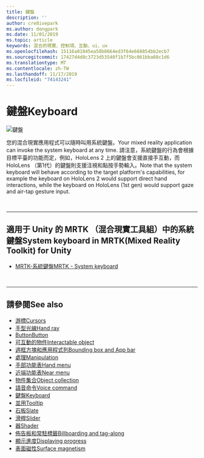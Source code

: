 ```yaml
---
title: 鍵盤
description: ''
author: cre8ivepark
ms.author: dongpark
ms.date: 11/01/2019
ms.topic: article
keywords: 混合的現實、控制項、互動、ui、ux
ms.openlocfilehash: 15116a01845ea58b8664ed3f64e668854bb2ecb7
ms.sourcegitcommit: 17427d4d8c3723d53540f1b7f5bc061bba08c1d6
ms.translationtype: MT
ms.contentlocale: zh-TW
ms.lasthandoff: 11/17/2019
ms.locfileid: "74143241"
---
```

# <a name="keyboard"></a><span data-ttu-id="999df-103">鍵盤</span><span class="sxs-lookup"><span data-stu-id="999df-103">Keyboard</span></span>

![鍵盤](images/UX/UX_Hero_Keyboard.jpg)

<span data-ttu-id="999df-105">您的混合現實應用程式可以隨時叫用系統鍵盤。</span><span class="sxs-lookup"><span data-stu-id="999df-105">Your mixed reality application can invoke the system keyboard at any time.</span></span> <span data-ttu-id="999df-106">請注意，系統鍵盤的行為會根據目標平臺的功能而定，例如，HoloLens 2 上的鍵盤會支援直接手互動，而 HoloLens （第1代）的鍵盤則支援注視和點按手勢輸入。</span><span class="sxs-lookup"><span data-stu-id="999df-106">Note that the system keyboard will behave according to the target platform's capabilities, for example the keyboard on HoloLens 2 would support direct hand interactions, while the keyboard on HoloLens (1st gen) would support gaze and air-tap gesture input.</span></span>


<br>

---

## <a name="system-keyboard-in-mrtkmixed-reality-toolkit-for-unity"></a><span data-ttu-id="999df-107">適用于 Unity 的 MRTK （混合現實工具組）中的系統鍵盤</span><span class="sxs-lookup"><span data-stu-id="999df-107">System keyboard in MRTK(Mixed Reality Toolkit) for Unity</span></span>

* [<span data-ttu-id="999df-108">MRTK-系統鍵盤</span><span class="sxs-lookup"><span data-stu-id="999df-108">MRTK - System keyboard</span></span>](https://microsoft.github.io/MixedRealityToolkit-Unity/Documentation/README_SystemKeyboard.html)

<br>

---

## <a name="see-also"></a><span data-ttu-id="999df-109">請參閱</span><span class="sxs-lookup"><span data-stu-id="999df-109">See also</span></span>

* [<span data-ttu-id="999df-110">游標</span><span class="sxs-lookup"><span data-stu-id="999df-110">Cursors</span></span>](cursors.md)
* [<span data-ttu-id="999df-111">手型光線</span><span class="sxs-lookup"><span data-stu-id="999df-111">Hand ray</span></span>](point-and-commit.md)
* [<span data-ttu-id="999df-112">Button</span><span class="sxs-lookup"><span data-stu-id="999df-112">Button</span></span>](button.md)
* [<span data-ttu-id="999df-113">可互動的物件</span><span class="sxs-lookup"><span data-stu-id="999df-113">Interactable object</span></span>](interactable-object.md)
* [<span data-ttu-id="999df-114">週框方塊和應用程式列</span><span class="sxs-lookup"><span data-stu-id="999df-114">Bounding box and App bar</span></span>](app-bar-and-bounding-box.md)
* [<span data-ttu-id="999df-115">處理</span><span class="sxs-lookup"><span data-stu-id="999df-115">Manipulation</span></span>](direct-manipulation.md)
* [<span data-ttu-id="999df-116">手部功能表</span><span class="sxs-lookup"><span data-stu-id="999df-116">Hand menu</span></span>](hand-menu.md)
* [<span data-ttu-id="999df-117">近端功能表</span><span class="sxs-lookup"><span data-stu-id="999df-117">Near menu</span></span>](near-menu.md)
* [<span data-ttu-id="999df-118">物件集合</span><span class="sxs-lookup"><span data-stu-id="999df-118">Object collection</span></span>](object-collection.md)
* [<span data-ttu-id="999df-119">語音命令</span><span class="sxs-lookup"><span data-stu-id="999df-119">Voice command</span></span>](voice-input.md)
* [<span data-ttu-id="999df-120">鍵盤</span><span class="sxs-lookup"><span data-stu-id="999df-120">Keyboard</span></span>](keyboard.md)
* [<span data-ttu-id="999df-121">並用</span><span class="sxs-lookup"><span data-stu-id="999df-121">Tooltip</span></span>](tooltip.md)
* [<span data-ttu-id="999df-122">石板</span><span class="sxs-lookup"><span data-stu-id="999df-122">Slate</span></span>](slate.md)
* [<span data-ttu-id="999df-123">滑桿</span><span class="sxs-lookup"><span data-stu-id="999df-123">Slider</span></span>](slider.md)
* [<span data-ttu-id="999df-124">器</span><span class="sxs-lookup"><span data-stu-id="999df-124">Shader</span></span>](shader.md)
* [<span data-ttu-id="999df-125">佈告板和常駐標籤</span><span class="sxs-lookup"><span data-stu-id="999df-125">Billboarding and tag-along</span></span>](billboarding-and-tag-along.md)
* [<span data-ttu-id="999df-126">顯示進度</span><span class="sxs-lookup"><span data-stu-id="999df-126">Displaying progress</span></span>](progress.md)
* [<span data-ttu-id="999df-127">表面磁性</span><span class="sxs-lookup"><span data-stu-id="999df-127">Surface magnetism</span></span>](surface-magnetism.md)
